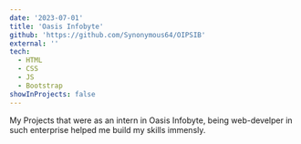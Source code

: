 ```yaml
---
date: '2023-07-01'
title: 'Oasis Infobyte'
github: 'https://github.com/Synonymous64/OIPSIB'
external: ''
tech:
  - HTML
  - CSS
  - JS
  - Bootstrap
showInProjects: false
---
```


My Projects that were as an intern in Oasis Infobyte, being web-develper in such enterprise helped me build my skills immensly.
